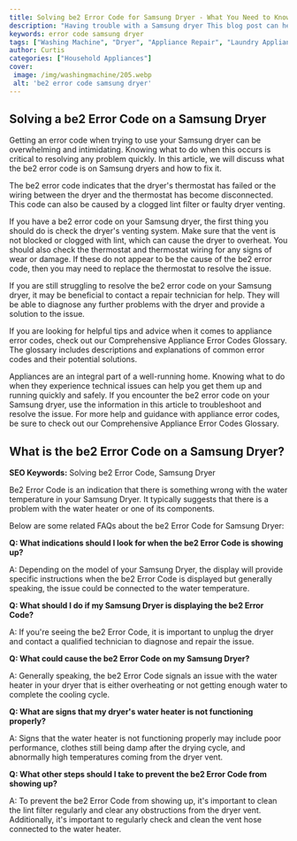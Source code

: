 ```yaml
---
title: Solving be2 Error Code for Samsung Dryer - What You Need to Know
description: "Having trouble with a Samsung dryer This blog post can help you diagnose the problem and provide a solution to the be2 error code Learn what you need to know to fix the issue"
keywords: error code samsung dryer
tags: ["Washing Machine", "Dryer", "Appliance Repair", "Laundry Appliances", "Appliance Brand"]
author: Curtis
categories: ["Household Appliances"]
cover: 
 image: /img/washingmachine/205.webp
 alt: 'be2 error code samsung dryer'
---
```

## Solving a be2 Error Code on a Samsung Dryer
Getting an error code when trying to use your Samsung dryer can be overwhelming and intimidating. Knowing what to do when this occurs is critical to resolving any problem quickly. In this article, we will discuss what the be2 error code is on Samsung dryers and how to fix it.

The be2 error code indicates that the dryer's thermostat has failed or the wiring between the dryer and the thermostat has become disconnected. This code can also be caused by a clogged lint filter or faulty dryer venting.

If you have a be2 error code on your Samsung dryer, the first thing you should do is check the dryer's venting system. Make sure that the vent is not blocked or clogged with lint, which can cause the dryer to overheat. You should also check the thermostat and thermostat wiring for any signs of wear or damage. If these do not appear to be the cause of the be2 error code, then you may need to replace the thermostat to resolve the issue.

If you are still struggling to resolve the be2 error code on your Samsung dryer, it may be beneficial to contact a repair technician for help. They will be able to diagnose any further problems with the dryer and provide a solution to the issue.

If you are looking for helpful tips and advice when it comes to appliance error codes, check out our Comprehensive Appliance Error Codes Glossary. The glossary includes descriptions and explanations of common error codes and their potential solutions. 

Appliances are an integral part of a well-running home. Knowing what to do when they experience technical issues can help you get them up and running quickly and safely. If you encounter the be2 error code on your Samsung dryer, use the information in this article to troubleshoot and resolve the issue. For more help and guidance with appliance error codes, be sure to check out our Comprehensive Appliance Error Codes Glossary.
## What is the be2 Error Code on a Samsung Dryer?

**SEO Keywords:** Solving be2 Error Code, Samsung Dryer 

Be2 Error Code is an indication that there is something wrong with the water temperature in your Samsung Dryer. It typically suggests that there is a problem with the water heater or one of its components.

Below are some related FAQs about the be2 Error Code for Samsung Dryer: 

**Q: What indications should I look for when the be2 Error Code is showing up?**

A: Depending on the model of your Samsung Dryer, the display will provide specific instructions when the be2 Error Code is displayed but generally speaking, the issue could be connected to the water temperature.

**Q: What should I do if my Samsung Dryer is displaying the be2 Error Code?**

A: If you're seeing the be2 Error Code, it is important to unplug the dryer and contact a qualified technician to diagnose and repair the issue. 

**Q: What could cause the be2 Error Code on my Samsung Dryer?**

A: Generally speaking, the be2 Error Code signals an issue with the water heater in your dryer that is either overheating or not getting enough water to complete the cooling cycle.

**Q: What are signs that my dryer's water heater is not functioning properly?**

A: Signs that the water heater is not functioning properly may include poor performance, clothes still being damp after the drying cycle, and abnormally high temperatures coming from the dryer vent.

**Q: What other steps should I take to prevent the be2 Error Code from showing up?** 

A: To prevent the be2 Error Code from showing up, it's important to clean the lint filter regularly and clear any obstructions from the dryer vent. Additionally, it's important to regularly check and clean the vent hose connected to the water heater.
